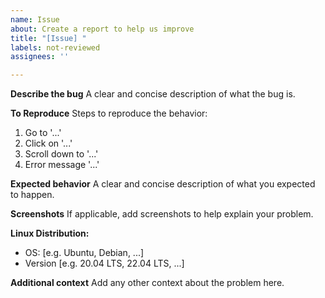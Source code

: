 ```yaml
---
name: Issue
about: Create a report to help us improve
title: "[Issue] "
labels: not-reviewed
assignees: ''

---
```


**Describe the bug**
A clear and concise description of what the bug is.

**To Reproduce**
Steps to reproduce the behavior:
1. Go to '...'
2. Click on '...'
3. Scroll down to '...'
4. Error message '...'

**Expected behavior**
A clear and concise description of what you expected to happen.

**Screenshots**
If applicable, add screenshots to help explain your problem.

**Linux Distribution:**
 - OS: [e.g. Ubuntu, Debian, ...]
 - Version [e.g. 20.04 LTS, 22.04 LTS, ...]

**Additional context**
Add any other context about the problem here.
